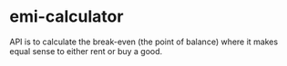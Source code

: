 # emi-calculator
API is to calculate the break-even (the point of balance) where it makes equal sense to either rent or buy a good.
